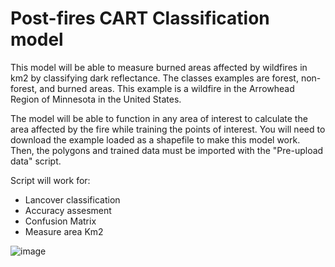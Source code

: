 # Post-fires CART Classification model

This model will be able to measure burned areas affected by wildfires in km2 by classifying dark reflectance. The classes examples are forest, non-forest, and burned areas. This example is a wildfire in the Arrowhead Region of Minnesota in the United States.	 
  
The model will be able to function in any area of interest to calculate the area affected by the fire while training the points of interest. You will need to download the example loaded as a shapefile to make this model work. Then, the polygons and trained data must be imported with the "Pre-upload data" script.

Script will work for:
  - Lancover classification
  - Accuracy assesment
  - Confusion Matrix 
  - Measure area Km2



![image](https://user-images.githubusercontent.com/90733943/161648940-54809676-8e65-48bf-b4a8-d9dabd1f3791.png)
